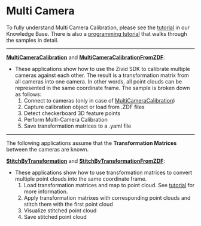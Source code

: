 # Multi Camera

To fully understand Multi Camera Calibration, please see the [tutorial](https://support.zivid.com/latest/rst/academy/applications/multi-camera-calibration.html) in our Knowledge Base. There is also a [programming tutorial][MultiCameraTutorial-url] that walks through the samples in detail.

-----------------

[**MultiCameraCalibration**]([MultiCameraCalibration-url]) and [**MultiCameraCalibrationFromZDF**]([MultiCameraCalibrationFromZDF-url]):

* These applications show how to use the Zivid SDK to calibrate multiple cameras against each other. The result is a transformation matrix from all cameras into one camera. In other words, all point clouds can be represented in the same coordinate frame. The sample is broken down as follows:
   1. Connect to cameras (only in case of [MultiCameraCalibration]([MultiCameraCalibration-url]))
   2. Capture calibration object or load from .ZDF files
   3. Detect checkerboard 3D feature points
   4. Perform Multi-Camera Calibration
   5. Save transformation matrices to a .yaml file

-----------------

The following applications assume that the **Transformation Matrices** between the cameras are known.

[**StitchByTransformation**]([StitchByTransformation-url]) and [**StitchByTransformationFromZDF**]([StitchByTransformationFromZDF-url]):

* These applications show how to use transformation matrices to convert multiple point clouds into the same coordinate frame.
   1. Load transformation matrices and map to point cloud. See [tutorial]([MultiCameraTutorial_Map-url]) for more information.
   2. Apply transformation matrixes with corresponding point clouds and stitch them with the first point cloud
   3. Visualize stitched point cloud
   4. Save stitched point cloud

[MultiCameraTutorial-url]: MultiCameraTutorial.md
[MultiCameraCalibration-url]: MultiCameraCalibration/MultiCameraCalibration.cpp
[MultiCameraCalibrationFromZDF-url]: MultiCameraCalibrationFromZDF/MultiCameraCalibrationFromZDF.cpp
[StitchByTransformation-url]: StitchByTransformation/StitchByTransformation.cpp
[StitchByTransformationFromZDF-url]: StitchByTransformationFromZDF/StitchByTransformationFromZDF.cpp
[MultiCameraTutorial_Map-url]: MultiCameraTutorial.md#load-associated-transformation-matrices-and-map-to-capture-or-camera